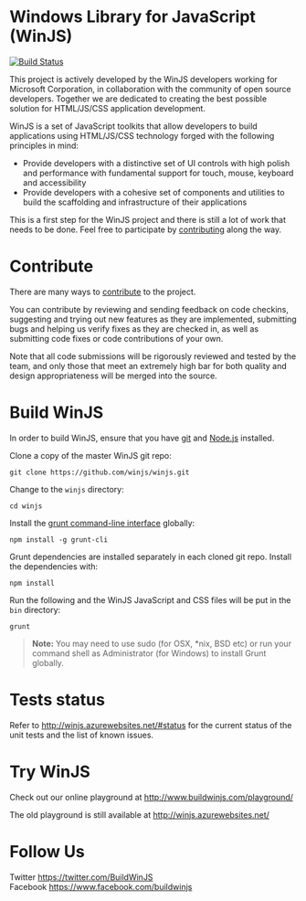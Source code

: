 Windows Library for JavaScript (WinJS)
=====
 [![Build Status](https://travis-ci.org/winjs/winjs.svg?branch=master)](https://travis-ci.org/winjs/winjs)
 
This project is actively developed by the WinJS developers working for Microsoft Corporation, in collaboration with the community of open source developers. Together we are dedicated to creating the best possible solution for HTML/JS/CSS application development.

WinJS is a set of JavaScript toolkits that allow developers to build applications using HTML/JS/CSS technology forged with the following principles in mind:

* Provide developers with a distinctive set of UI controls with high polish and performance with fundamental support for touch, mouse, keyboard and accessibility
* Provide developers with a cohesive set of components and utilities to build the scaffolding and infrastructure of their applications

This is a first step for the WinJS project and there is still a lot of work that needs to be done. Feel free to participate by [contributing][contribute] along the way.

# Contribute
There are many ways to [contribute] to the project.

You can contribute by reviewing and sending feedback on code checkins, suggesting and trying out new features as they are implemented, submitting bugs and helping us verify fixes as they are checked in, as well as submitting code fixes or code contributions of your own.

Note that all code submissions will be rigorously reviewed and tested by the team, and only those that meet an extremely high bar for both quality and design appropriateness will be merged into the source.

# Build WinJS
In order to build WinJS, ensure that you have [git](http://git-scm.com/downloads) and [Node.js](http://nodejs.org/download/) installed.

Clone a copy of the master WinJS git repo:
```
git clone https://github.com/winjs/winjs.git
```

Change to the `winjs` directory:
```
cd winjs
```

Install the [grunt command-line interface](https://github.com/gruntjs/grunt-cli) globally:
```
npm install -g grunt-cli
```

Grunt dependencies are installed separately in each cloned git repo. Install the dependencies with:
```
npm install
```

Run the following and the WinJS JavaScript and CSS files will be put in the `bin` directory:
```
grunt
```

> **Note:** You may need to use sudo (for OSX, *nix, BSD etc) or run your command shell as Administrator (for Windows) to install Grunt globally.

# Tests status
Refer to http://winjs.azurewebsites.net/#status for the current status of the unit tests and the list of known issues.

# Try WinJS
Check out our online playground at http://www.buildwinjs.com/playground/

The old playground is still available at http://winjs.azurewebsites.net/

# Follow Us
Twitter https://twitter.com/BuildWinJS  
Facebook https://www.facebook.com/buildwinjs

[contribute]: https://github.com/winjs/winjs/blob/master/CONTRIBUTING.md
